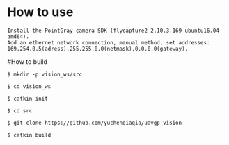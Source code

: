 # How to use

	Install the PointGray camera SDK (flycapture2-2.10.3.169-ubuntu16.04-amd64).
    Add an ethernet network connection, manual method, set addresses: 169.254.0.5(adress),255.255.0.0(netmask),0.0.0.0(gateway).
    

#How to build

	$ mkdir -p vision_ws/src

	$ cd vision_ws

	$ catkin init

	$ cd src

	$ git clone https://github.com/yuchenqiaqia/uavgp_vision

	$ catkin build


